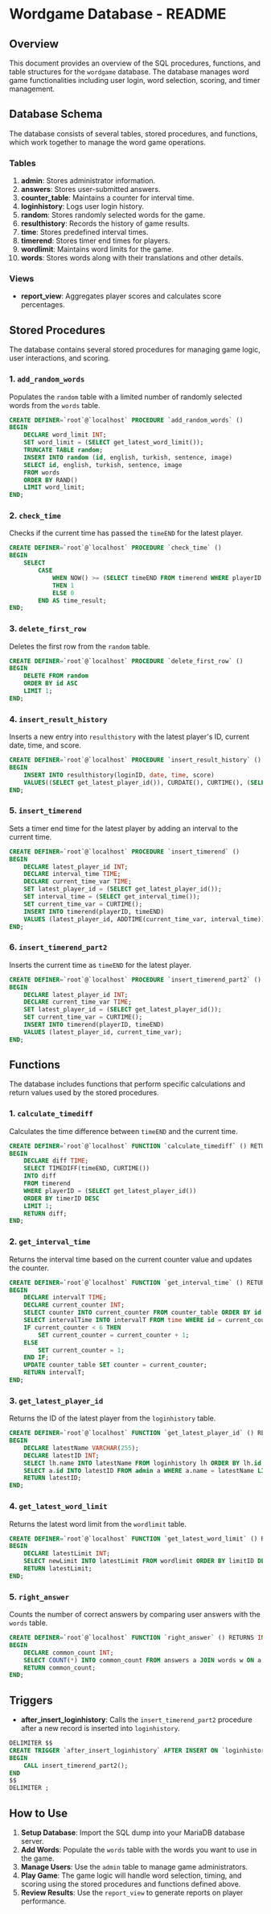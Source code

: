 # Wordgame Database - README

## Overview
This document provides an overview of the SQL procedures, functions, and table structures for the `wordgame` database. The database manages word game functionalities including user login, word selection, scoring, and timer management.

## Database Schema
The database consists of several tables, stored procedures, and functions, which work together to manage the word game operations.

### Tables
1. **admin**: Stores administrator information.
2. **answers**: Stores user-submitted answers.
3. **counter_table**: Maintains a counter for interval time.
4. **loginhistory**: Logs user login history.
5. **random**: Stores randomly selected words for the game.
6. **resulthistory**: Records the history of game results.
7. **time**: Stores predefined interval times.
8. **timerend**: Stores timer end times for players.
9. **wordlimit**: Maintains word limits for the game.
10. **words**: Stores words along with their translations and other details.

### Views
- **report_view**: Aggregates player scores and calculates score percentages.

## Stored Procedures
The database contains several stored procedures for managing game logic, user interactions, and scoring.

### 1. `add_random_words`
Populates the `random` table with a limited number of randomly selected words from the `words` table.
```sql
CREATE DEFINER=`root`@`localhost` PROCEDURE `add_random_words` ()
BEGIN
    DECLARE word_limit INT;
    SET word_limit = (SELECT get_latest_word_limit());
    TRUNCATE TABLE random;
    INSERT INTO random (id, english, turkish, sentence, image)
    SELECT id, english, turkish, sentence, image
    FROM words
    ORDER BY RAND()
    LIMIT word_limit;
END;
```

### 2. `check_time`
Checks if the current time has passed the `timeEND` for the latest player.
```sql
CREATE DEFINER=`root`@`localhost` PROCEDURE `check_time` ()
BEGIN
    SELECT 
        CASE 
            WHEN NOW() >= (SELECT timeEND FROM timerend WHERE playerID = (SELECT get_latest_player_id()) ORDER BY timerID DESC LIMIT 1)
            THEN 1 
            ELSE 0 
        END AS time_result;
END;
```

### 3. `delete_first_row`
Deletes the first row from the `random` table.
```sql
CREATE DEFINER=`root`@`localhost` PROCEDURE `delete_first_row` ()
BEGIN
    DELETE FROM random
    ORDER BY id ASC
    LIMIT 1;
END;
```

### 4. `insert_result_history`
Inserts a new entry into `resulthistory` with the latest player's ID, current date, time, and score.
```sql
CREATE DEFINER=`root`@`localhost` PROCEDURE `insert_result_history` ()
BEGIN
    INSERT INTO resulthistory(loginID, date, time, score)
    VALUES((SELECT get_latest_player_id()), CURDATE(), CURTIME(), (SELECT right_answer()));
END;
```

### 5. `insert_timerend`
Sets a timer end time for the latest player by adding an interval to the current time.
```sql
CREATE DEFINER=`root`@`localhost` PROCEDURE `insert_timerend` ()
BEGIN
    DECLARE latest_player_id INT;
    DECLARE interval_time TIME;
    DECLARE current_time_var TIME;
    SET latest_player_id = (SELECT get_latest_player_id());
    SET interval_time = (SELECT get_interval_time());
    SET current_time_var = CURTIME();
    INSERT INTO timerend(playerID, timeEND)
    VALUES (latest_player_id, ADDTIME(current_time_var, interval_time));
END;
```

### 6. `insert_timerend_part2`
Inserts the current time as `timeEND` for the latest player.
```sql
CREATE DEFINER=`root`@`localhost` PROCEDURE `insert_timerend_part2` ()
BEGIN
    DECLARE latest_player_id INT;
    DECLARE current_time_var TIME;
    SET latest_player_id = (SELECT get_latest_player_id());
    SET current_time_var = CURTIME();
    INSERT INTO timerend(playerID, timeEND)
    VALUES (latest_player_id, current_time_var);
END;
```

## Functions
The database includes functions that perform specific calculations and return values used by the stored procedures.

### 1. `calculate_timediff`
Calculates the time difference between `timeEND` and the current time.
```sql
CREATE DEFINER=`root`@`localhost` FUNCTION `calculate_timediff` () RETURNS TIME
BEGIN
    DECLARE diff TIME;
    SELECT TIMEDIFF(timeEND, CURTIME()) 
    INTO diff 
    FROM timerend 
    WHERE playerID = (SELECT get_latest_player_id()) 
    ORDER BY timerID DESC 
    LIMIT 1;
    RETURN diff;
END;
```

### 2. `get_interval_time`
Returns the interval time based on the current counter value and updates the counter.
```sql
CREATE DEFINER=`root`@`localhost` FUNCTION `get_interval_time` () RETURNS TIME
BEGIN
    DECLARE intervalT TIME;
    DECLARE current_counter INT;
    SELECT counter INTO current_counter FROM counter_table ORDER BY id DESC LIMIT 1;
    SELECT intervalTime INTO intervalT FROM time WHERE id = current_counter LIMIT 1;
    IF current_counter < 6 THEN
        SET current_counter = current_counter + 1;
    ELSE
        SET current_counter = 1;
    END IF;
    UPDATE counter_table SET counter = current_counter;
    RETURN intervalT;
END;
```

### 3. `get_latest_player_id`
Returns the ID of the latest player from the `loginhistory` table.
```sql
CREATE DEFINER=`root`@`localhost` FUNCTION `get_latest_player_id` () RETURNS INT
BEGIN
    DECLARE latestName VARCHAR(255);
    DECLARE latestID INT;
    SELECT lh.name INTO latestName FROM loginhistory lh ORDER BY lh.id DESC LIMIT 1;
    SELECT a.id INTO latestID FROM admin a WHERE a.name = latestName LIMIT 1;
    RETURN latestID;
END;
```

### 4. `get_latest_word_limit`
Returns the latest word limit from the `wordlimit` table.
```sql
CREATE DEFINER=`root`@`localhost` FUNCTION `get_latest_word_limit` () RETURNS INT
BEGIN
    DECLARE latestLimit INT;
    SELECT newLimit INTO latestLimit FROM wordlimit ORDER BY limitID DESC LIMIT 1;
    RETURN latestLimit;
END;
```

### 5. `right_answer`
Counts the number of correct answers by comparing user answers with the `words` table.
```sql
CREATE DEFINER=`root`@`localhost` FUNCTION `right_answer` () RETURNS INT
BEGIN
    DECLARE common_count INT;
    SELECT COUNT(*) INTO common_count FROM answers a JOIN words w ON a.turkish = w.turkish;
    RETURN common_count;
END;
```

## Triggers
- **after_insert_loginhistory**: Calls the `insert_timerend_part2` procedure after a new record is inserted into `loginhistory`.
```sql
DELIMITER $$
CREATE TRIGGER `after_insert_loginhistory` AFTER INSERT ON `loginhistory` FOR EACH ROW 
BEGIN
    CALL insert_timerend_part2();
END
$$
DELIMITER ;
```

## How to Use
1. **Setup Database**: Import the SQL dump into your MariaDB database server.
2. **Add Words**: Populate the `words` table with the words you want to use in the game.
3. **Manage Users**: Use the `admin` table to manage game administrators.
4. **Play Game**: The game logic will handle word selection, timing, and scoring using the stored procedures and functions defined above.
5. **Review Results**: Use the `report_view` to generate reports on player performance.
